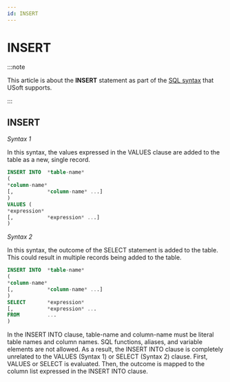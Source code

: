 ```yaml
---
id: INSERT
---
```


# INSERT




:::note

This article is about the **INSERT** statement as part of the [SQL syntax](/Modeller_and_Rules_Engine/SQL_syntax) that USoft supports.

:::

## **INSERT**

*Syntax 1*

In this syntax, the values expressed in the VALUES clause are added to the table as a new, single record.

```sql
INSERT INTO  *table-name*
(
*column-name*
[,           *column-name* ...]
)           
VALUES (
*expression*
[,           *expression* ...]
)
```

*Syntax 2*

In this syntax, the outcome of the SELECT statement is added to the table. This could result in multiple records being added to the table.

```sql
INSERT INTO  *table-name*
(
*column-name*
[,           *column-name* ...]
)           
SELECT       *expression*
[,           *expression* ...
FROM         ...
)
```

In the INSERT INTO clause, table-name and column-name must be literal table names and column names. SQL functions, aliases, and variable elements are not allowed. As a result, the INSERT INTO clause is completely unrelated to the VALUES (Syntax 1) or SELECT (Syntax 2) clause. First, VALUES or SELECT is evaluated. Then, the outcome is mapped to the column list expressed in the INSERT INTO clause.